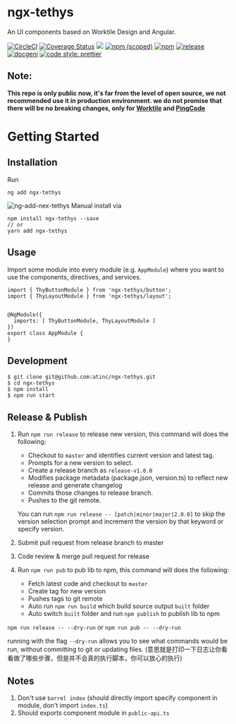 # ngx-tethys 
An UI components based on Worktile Design and Angular.

[![CircleCI](https://circleci.com/gh/atinc/ngx-tethys.svg?style=shield)](https://circleci.com/gh/atinc/ngx-tethys)
[![Coverage Status][coveralls-image]][coveralls-url]
![](https://img.shields.io/badge/Made%20with%20Angular-red?logo=angular)
[![npm (scoped)](https://img.shields.io/npm/v/ngx-tethys?style=flat)](https://www.npmjs.com/package/ngx-tethys)
[![npm](https://img.shields.io/npm/dm/ngx-tethys)](https://www.npmjs.com/package/ngx-tethys)
[![release](https://img.shields.io/github/release-date/NG-ZORRO/ng-zorro-antd.svg?style=flat-square
)](https://github.com/atinc/ngx-tethys)
[![docgeni](https://img.shields.io/badge/docs%20by-docgeni-348fe4)](https://github.com/docgeni/docgeni)
[![code style: prettier](https://img.shields.io/badge/code_style-prettier-ff69b4.svg?style=flat-square)](https://github.com/prettier/prettier)


[coveralls-image]: https://coveralls.io/repos/github/atinc/ngx-tethys/badge.svg?branch=master
[coveralls-url]: https://coveralls.io/github/atinc/ngx-tethys


## Note:
**This repo is only public now, it's far from the level of open source, we not recommended use it in production environment. we do not promise that there will be no breaking changes, only for [Worktile](https://worktile.com/) and [PingCode](https://pingcode.com/)**

# Getting Started

## Installation

Run 
```
ng add ngx-tethys
```
![ng-add-nex-tethys](https://cdn.pingcode.com/open-sources/ngx-tethys/images/ng-add.png)
Manual install via

```
npm install ngx-tethys --save
// or 
yarn add ngx-tethys
```

## Usage

Import some module into every module (e.g. `AppModule`) where you want to use the components, directives, and services.

```
import { ThyButtonModule } from 'ngx-tethys/button';
import { ThyLayoutModule } from 'ngx-tethys/layout';


@NgModule({
  imports: [ ThyButtonModule, ThyLayoutModule ]
})
export class AppModule {
}
```

## Development

```
$ git clone git@github.com:atinc/ngx-tethys.git
$ cd ngx-tethys
$ npm install
$ npm run start
```

## Release & Publish

1. Run `npm run release` to release new version, this command will does the following: 
    - Checkout to `master` and identifies current version and latest tag.
    - Prompts for a new version to select.
    - Create a release branch as `release-v1.0.0`
    - Modifies package metadata (package.json, version.ts) to reflect new release and generate changelog
    - Commits those changes to release branch.
    - Pushes to the git remote.

    You can run `npm run release -- [patch|minor|major|2.0.0]` to skip the version selection prompt and increment the version by that keyword or specify version.
1. Submit pull request from release branch to master
1. Code review & merge pull request for release
1. Run `npm run pub` to pub lib to npm, this command will does the following: 
    - Fetch latest code and checkout to `master`
    - Create tag for new version
    - Pushes tags to git remote
    - Auto run `npm run build` which build source output `built` folder
    - Auto switch `built` folder and run `npm publish` to publish lib to npm


`npm run release -- --dry-run` or `npm run pub -- --dry-run`

running with the flag `--dry-run` allows you to see what commands would be run, without committing to git or updating files. (意思就是打印一下日志让你看看做了哪些步骤，但是并不会真的执行脚本，你可以放心的执行)

## Notes

1. Don't use `barrel index` (should directly import specify component in module, don't import `index.ts`)
1. Should exports component module in `public-api.ts`

